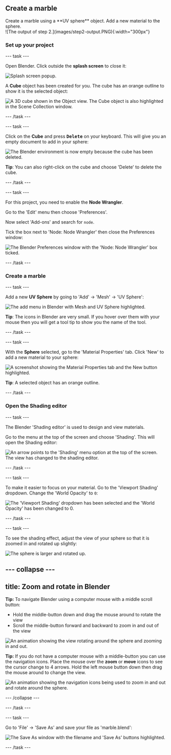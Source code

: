 ## Create a marble 

<div style="display: flex; flex-wrap: wrap">
<div style="flex-basis: 200px; flex-grow: 1; margin-right: 15px;">
Create a marble using a **UV sphere** object. Add a new material to the sphere.
</div>
<div>
![The output of step 2.](images/step2-output.PNG){:width="300px"}
</div>
</div>

### Set up your project

--- task ---

Open Blender. Click outside the **splash screen** to close it: 

![Splash screen popup.](images/splash-screen.png)

A **Cube** object has been created for you. The cube has an orange outline to show it is the selected object:

![A 3D cube shown in the Object view. The Cube object is also highlighted in the Scene Collection window.](images/starter-cube.png)

--- /task ---

--- task ---

Click on the **Cube** and press <kbd>**Delete**</kbd> on your keyboard. This will give you an empty document to add in your sphere:

![The Blender environment is now empty because the cube has been deleted.](images/no-cube.PNG)

**Tip**: You can also right-click on the cube and choose 'Delete' to delete the cube.

--- /task ---

--- task ---

For this project, you need to enable the **Node Wrangler**. 

Go to the 'Edit' menu then choose 'Preferences'.

Now select 'Add-ons' and search for `node`.

Tick the box next to 'Node: Node Wrangler' then close the Preferences window:

![The Blender Preferences window with the 'Node: Node Wrangler' box ticked.](images/node-wrangler.png)

--- /task ---

### Create a marble

--- task ---

Add a new **UV Sphere** by going to 'Add' -> 'Mesh' -> 'UV Sphere':

![The add menu in Blender with Mesh and UV Sphere highlighted.](images/add-uv-sphere.png)

**Tip**: The icons in Blender are very small. If you hover over them with your mouse then you will get a tool tip to show you the name of the tool. 

--- /task ---

--- task ---

With the **Sphere** selected, go to the 'Material Properties' tab. Click 'New' to add a new material to your sphere:

![A screenshot showing the Material Properties tab and the New button highlighted.](images/new-material-property.png)

**Tip**: A selected object has an orange outline.

--- /task ---

### Open the Shading editor

--- task ---

The Blender 'Shading editor' is used to design and view materials. 

Go to the menu at the top of the screen and choose 'Shading'. This will open the Shading editor:

![An arrow points to the 'Shading' menu option at the top of the screen. The view has changed to the shading editor.](images/shading-layout.png)

--- /task ---

--- task ---

To make it easier to focus on your material. Go to the 'Viewport Shading' dropdown. Change the 'World Opacity' to `0`:

![The 'Viewport Shading' dropdown has been selected and the 'World Opacity' has been changed to 0.](images/viewport-shading.png)

--- /task ---

--- task ---

To see the shading effect, adjust the view of your sphere so that it is zoomed in and rotated up slightly:

![The sphere is larger and rotated up.](images/step2-output.PNG)

--- collapse ---
---
title: Zoom and rotate in Blender
---

**Tip:** To navigate Blender using a computer mouse with a middle scroll button:
+ Hold the middle-button down and drag the mouse around to rotate the view
+ Scroll the middle-button forward and backward to zoom in and out of the view

![An animation showing the view rotating around the sphere and zooming in and out.](images/mouse-nav.gif)

**Tip:** If you do not have a computer mouse with a middle-button you can use the navigation icons. Place the mouse over the **zoom** or **move** icons to see the cursor change to 4 arrows. Hold the left mouse button down then drag the mouse around to change the view. 

![An animation showing the navigation icons being used to zoom in and out and rotate around the sphere.](images/menu-nav.gif)

--- /collapse ---

--- /task ---

--- task ---

Go to 'File' -> 'Save As' and save your file as 'marble.blend':

![The Save As window with the filename and 'Save As' buttons highlighted.](images/save-as.png)

--- /task ---


